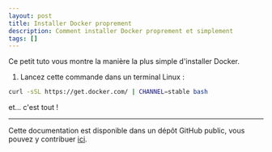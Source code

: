 ```yaml
---
layout: post
title: Installer Docker proprement
description: Comment installer Docker proprement et simplement
tags: []
---
```


Ce petit tuto vous montre la manière la plus simple d'installer Docker.

1. Lancez cette commande dans un terminal Linux :
```bash
curl -sSL https://get.docker.com/ | CHANNEL=stable bash
```
et... c'est tout !


---

Cette documentation est disponible dans un dépôt GitHub public, vous pouvez y contribuer [ici](https://github.com/louino2478/tuto/tree/master/_posts).
